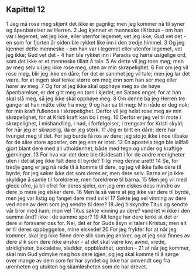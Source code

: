 ## Kapittel 12

1 Jeg må rose meg skjønt det ikke er gagnlig; men jeg kommer nå til syner og åpenbarelser av Herren.
2 Jeg kjenner et menneske i Kristus - om han var i legemet, vet jeg ikke, eller utenfor legemet, vet jeg ikke; Gud vet det - en som for fjorten år siden ble rykket like inn i den tredje himmel.
3 Og jeg kjenner dette menneske - om han var i legemet eller utenfor legemet, vet jeg ikke; Gud vet det -
4 han ble rykket inn i Paradis og hørte usigelige ord, som det ikke er et menneske tillatt å tale.
5 Av dette vil jeg rose meg; men av meg selv vil jeg ikke rose meg, uten av min skrøpelighet.
6 For om jeg vil rose meg, blir jeg ikke en dåre; for det er sannhet jeg vil tale; men jeg lar det være, for at ingen skal tenke større om meg enn som han ser meg eller hører av meg.
7 Og for at jeg ikke skal opphøye meg av de høye åpenbarelser, er det gitt meg en torn i kjødet, en Satans engel, for at han skal slå meg, så jeg ikke skal opphøye meg.
8 Om denne ba jeg Herren tre ganger at han måtte vike fra meg;
9 og han sa til meg: Min nåde er deg nok; for min kraft fullendes i skrøpelighet. Derfor vil jeg helst rose meg av min skrøpelighet, for at Kristi kraft kan bo i meg.
10 Derfor er jeg vel til mote i skrøpelighet, i mishandling, i nød, i forfølgelser, i trengsler for Kristi skyld; for når jeg er skrøpelig, da er jeg sterk.
11 Jeg er blitt en dåre; dere har tvunget meg til det. For jeg burde få ros av dere; jeg sto jo ikke i noe tilbake for de såre store apostler, om jeg enn er intet.
12 En apostels tegn ble iallfall gjort blant dere med all utholdenhet, både med tegn og under og kraftige gjerninger.
13 For hva var det dere ble tilsidesatt i for de andre menigheter uten i det at jeg ikke falt dere til byrde? Tilgi meg denne urett!
14 Se, for tredje gang er jeg nå rede til å komme til dere, og jeg vil ikke falle dere til byrde; for jeg søker ikke det som deres er, men dere selv. Barna er jo ikke skyldige å samle til foreldrene, men foreldrene til barna.
15 Men jeg vil med glede ofre, ja bli ofret for deres sjeler, om jeg enn elskes dess mindre av dere jo mere jeg elsker dere.
16 Men la så være at jeg ikke var dere til byrde, men jeg var listig og fanget dere med svik!
17 Søkte jeg vel vinning av dere ved noen av dem som jeg sendte til dere?
18 Jeg tilskyndte Titus og sendte vår bror med ham; mon vel Titus søkte vinning av dere? vandret vi ikke i den samme ånd? ikke i de samme spor?
19 Alt lenge har dere tenkt at det er dere vi forsvarer oss for. Nei, det er for Guds åsyn vi taler i Kristus; men alt er til deres oppbyggelse, mine elskede!
20 For jeg frykter for at når jeg kommer, skal jeg ikke finne dere slik som jeg ønsker, og at jeg skal finnes av dere slik som dere ikke ønsker - at det skal være kiv, avind, vrede, stridigheter, baktalelse, sladder, oppblåsthet, uorden -
21 at når jeg kommer, skal min Gud ydmyke meg hos dere igjen, og jeg skal komme til å sørge over mange av dem som før har syndet og ikke har omvendt seg fra urenheten og utukten og skamløsheten som de har drevet.
